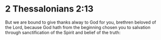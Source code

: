 # 2 Thessalonians 2:13

But we are bound to give thanks alway to God for you, brethren beloved of the Lord, because God hath from the beginning chosen you to salvation through sanctification of the Spirit and belief of the truth: